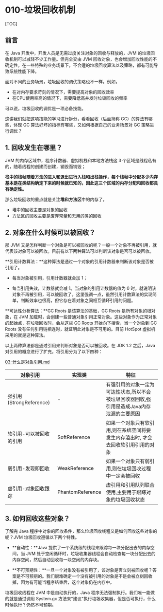 # 010-垃圾回收机制

[TOC]

## 前言

在 Java 开发中，开发人员是无需过度关注对象的回收与释放的，JVM 的垃圾回收机制可以减轻不少工作量。但完全交由 JVM 回收对象，也会增加回收性能的不确定性。在一些特殊的业务场景下，不合适的垃圾回收算法以及策略，都有可能导致系统性能下降。

面对不同的业务场景，垃圾回收的调优策略也不一样。例如，

- 在对内存要求苛刻的情况下，需要提高对象的回收效率
- 在CPU使用率高的情况下，需要降低高并发时垃圾回收的频率

可以说，垃圾回收的调优是一项必备技能。

这讲我们就把这项技能的学习进行拆分，看看回收（后面简称 GC）的算法有哪些，体现 GC 算法好坏的指标有哪些，又如何根据自己的业务场景对 GC 策略进行调优？

## 1. 回收发生在哪里？

JVM 的内存区域中，程序计数器、虚拟机栈和本地方法栈这 3 个区域是线程私有的，随着线程的创建而创建，销毁而销毁；

**栈中的栈帧随着方法的进入和退出进行入栈和出栈操作，每个栈帧中分配多少内存基本是在类结构确定下来的时候就已知的，因此这三个区域的内存分配和回收都具有确定性。**

那么垃圾回收的重点就是关注**堆和方法区**中的内存了，

- 堆中的回收主要是对象的回收
- 方法区的回收主要是废弃常量和无用的类的回收

## 2. 对象在什么时候可以被回收？

那 JVM 又是怎样判断一个对象是可以被回收的呢？一般一个对象不再被引用，就代表该对象可以被回收。目前有以下两种算法可以判断该对象是否可以被回收。

**引用计数算法：**这种算法是通过一个对象的引用计数器来判断该对象是否被引用了。

- 每当对象被引用，引用计数器就会加 1；

- 每当引用失效，计数器就会减 1。当对象的引用计数器的值为 0 时，就说明该对象不再被引用，可以被回收了。这里强调一点，虽然引用计数算法的实现简单，判断效率也很高，但它存在着对象之间相互循环引用的问题。

**可达性分析算法：**GC Roots 是该算法的基础，GC Roots 是所有对象的根对象，在 JVM 加载时，会创建一些普通对象引用正常对象。这些对象作为正常对象的起始点，在垃圾回收时，会从这些 GC Roots 开始向下搜索，当一个对象到 GC Roots 没有任何引用链相连时，就证明此对象是不可用的。目前 HotSpot 虚拟机采用的就是这种算法。

以上两种算法都是通过引用来判断对象是否可以被回收。在 JDK 1.2 之后，Java 对引用的概念进行了扩充，将引用分为了以下四种：

 [03-什么是对象引用.md](../../../07-jvm/03-垃圾收集器与内存分配策略/03-什么是对象引用.md) 

| 对象引用                | 实现类           | 特征                                                         |
| ----------------------- | ---------------- | ------------------------------------------------------------ |
| 强引用(StrongReference) | -                | 有强引用的对象一定为可达性状态,所以不会被垃圾回收器回收,强引用是造成Java内存泄漏的主要原因 |
| 软引用-可以被回收的引用 | SoftReference    | 如果一个对象只有软引用,则在系统空间将要发生内存溢出时, 才会去回收软引用引用的对象 |
| 弱引用-发现即回收       | WeakReference    | 如果一个对象只有弱引用,则在垃圾回收过程中一定会被回收        |
| 虚引用-对象回收跟踪     | PhantomReference | 虚引用和引用队列联合使用,主要用于跟踪对象的垃圾回收状态      |

## 3. 如何回收这些对象？

了解完 Java 程序中对象的回收条件，那么垃圾回收线程又是如何回收这些对象的呢？JVM 垃圾回收遵循以下两个特性。

- **自动性：**Java 提供了一个系统级的线程来跟踪每一块分配出去的内存空间，当 JVM 处于空闲循环时，垃圾收集器线程会自动检查每一块分配出去的内存空间，然后自动回收每一块空闲的内存块。

- **不可预期性：**一旦一个对象没有被引用了，该对象是否立刻被回收呢？答案是不可预期的。我们很难确定一个没有被引用的对象是不是会被立刻回收掉，因为有可能当程序结束后，这个对象仍在内存中。

垃圾回收线程在 JVM 中是自动执行的，Java 程序无法强制执行。我们唯一能做的就是通过调用 System.gc 方法来"建议"执行垃圾收集器，但是否可执行，什么时候执行？仍然不可预期。
